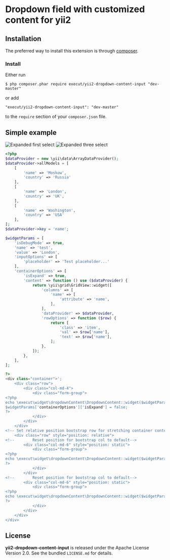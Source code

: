 # Dropdown field with customized content for yii2

## Installation

The preferred way to install this extension is through [composer](http://getcomposer.org/download/).

### Install

Either run

```
$ php composer.phar require execut/yii2-dropdown-content-input "dev-master"
```

or add

```
"execut/yii2-dropdown-content-input": "dev-master"
```

to the ```require``` section of your `composer.json` file.

## Simple example
![Expanded first select](https://raw.githubusercontent.com/execut/yii2-dropdown-content-input/master/examples/example1.png)
![Expanded three select](https://raw.githubusercontent.com/execut/yii2-dropdown-content-input/master/examples/example2.png)
```php
<?php
$dataProvider = new \yii\data\ArrayDataProvider();
$dataProvider->allModels = [
    [
        'name' => 'Moskow',
        'country' => 'Russia'
    ],
    [
        'name' => 'London',
        'country' => 'UK',
    ],
    [
        'name' => 'Washington',
        'country' => 'USA'
    ],
];
$dataProvider->key = 'name';

$widgetParams = [
    'isDebugMode' => true,
    'name' => 'test',
    'value' => 'London',
    'inputOptions' => [
        'placeholder' => 'Test placeholder...'
    ],
    'containerOptions' => [
        'isExpand' => true,
        'content' => function () use ($dataProvider) {
            return \yii\grid\GridView::widget([
                'columns' => [
                    'name' => [
                        'attribute' => 'name',
                    ],
                ],
                'dataProvider' => $dataProvider,
                'rowOptions' => function ($row) {
                    return [
                        'class' => 'item',
                        'val' => $row['name'],
                        'text' => $row['name'],
                    ];
                },
            ]);
        },
    ],
];

?>
<div class="container">';
    <div class="row">
        <div class="col-md-4">
            <div class="form-group">
<?php
echo \execut\widget\dropdownContent\DropdownContent::widget($widgetParams);
$widgetParams['containerOptions']['isExpand'] = false;
?>
            </div>
        </div>
    </div>
<!-- Set relative position bootstrap row for stretching container content by width of row-->
    <div class="row" style="position: relative">
<!--        Reset position for bootstrap col to default-->
        <div class="col-md-6" style="position: static">
            <div class="form-group">
<?php
echo \execut\widget\dropdownContent\DropdownContent::widget($widgetParams);
?>
            </div>
        </div>
<!--        Reset position for bootstrap col to default-->
        <div class="col-md-6" style="position: static">
            <div class="form-group">
<?php
echo \execut\widget\dropdownContent\DropdownContent::widget($widgetParams);
?>
            </div>
        </div>
    </div>
</div>
```
## License

**yii2-dropdown-content-input** is released under the Apache License Version 2.0. See the bundled `LICENSE.md` for details.
